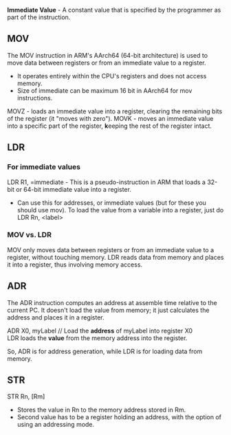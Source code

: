 **Immediate Value** - A constant value that is specified by the programmer as part of the instruction.
## MOV
The MOV instruction in ARM's AArch64 (64-bit architecture) is used to move data between registers or from an immediate value to a register.  
* It operates entirely within the CPU's registers and does not access memory.  
* Size of immediate can be maximum 16 bit in AArch64 for mov instructions.

MOVZ - loads an immediate value into a register, clearing the remaining bits of the register (it "moves with zero").
MOVK - moves an immediate value into a specific part of the register, **k**eeping the rest of the register intact.
## LDR
### For immediate values
LDR R1, =immediate - This is a pseudo-instruction in ARM that loads a 32-bit or 64-bit immediate value into a register.
* Can use this for addresses, or immediate values (but for these you should use mov).
To load the value from a variable into a register, just do LDR Rn, \<label>
### MOV vs. LDR
MOV only moves data between registers or from an immediate value to a register, without touching memory.
LDR reads data from memory and places it into a register, thus involving memory access.
## ADR
The ADR instruction computes an address at assemble time relative to the current PC.
It doesn't load the value from memory; it just calculates the address and places it in a register.

ADR X0, myLabel // Load the **address** of myLabel into register X0  
LDR loads the **value** from the memory address into the register.

So, ADR is for address generation, while LDR is for loading data from memory.
## STR
STR Rn, \[Rm]
* Stores the value in Rn to the memory address stored in Rm.
* Second value has to be a register holding an address, with the option of using an addressing mode.